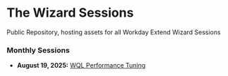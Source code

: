 # The Wizard Sessions
Public Repository, hosting assets for all Workday Extend Wizard Sessions


### Monthly Sessions

- **August 19, 2025:** [WQL Performance Tuning](./20250819_WQL_Optimization/README.md)
